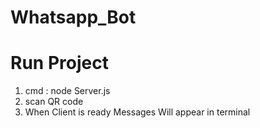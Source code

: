 # Whatsapp_Bot
# Run Project 
1) cmd : node Server.js
2) scan QR code 
3) When Client is ready Messages Will appear in terminal 
